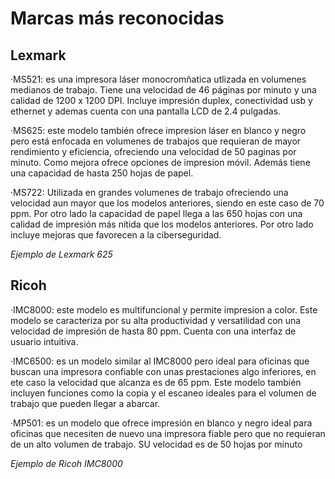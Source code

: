 # Marcas más reconocidas

## Lexmark

  ·MS521: es una impresora láser monocromñatica utlizada en volumenes medianos de trabajo. Tiene una velocidad de 46 páginas por minuto y una calidad de 1200 x 1200 DPI. Incluye impresión duplex, conectividad usb y ethernet y ademas cuenta con una pantalla LCD de 2.4 pulgadas.

  ·MS625: este modelo también ofrece impresion láser en blanco y negro pero está enfocada en volumenes de trabajos que requieran de mayor rendimiento y eficiencia, ofreciendo una velocidad de 50 paginas por minuto. Como mejora ofrece opciones de impresion móvil. Además tiene una capacidad de hasta 250 hojas de papel.

  ·MS722: Utilizada en grandes volumenes de trabajo ofreciendo una velocidad aun mayor que los modelos anteriores, siendo en este caso de 70 ppm. Por otro lado la capacidad de papel llega a las 650 hojas con una calidad de impresión más nítida que los modelos anteriores. Por otro lado incluye mejoras que favorecen a la ciberseguridad.

*Ejemplo de Lexmark 625*


## Ricoh

·IMC8000: este modelo es multifuncional y permite impresion a color. Este modelo se caracteriza por su alta productividad y versatilidad con una velocidad de impresión de hasta 80 ppm. Cuenta con una interfaz de usuario intuitiva.

·IMC6500: es un modelo similar al IMC8000 pero ideal para oficinas que buscan una impresora confiable con unas prestaciones algo inferiores, en ete caso la velocidad que alcanza es de 65 ppm. Este modelo también incluyen funciones como la copia y el escaneo ideales para el volumen de trabajo que pueden llegar a abarcar.

·MP501: es un modelo que ofrece impresión en blanco y negro ideal para oficinas que necesiten de nuevo una impresora fiable pero que no requieran de un alto volumen de trabajo. SU velocidad es de 50 hojas por minuto

*Ejemplo de Ricoh IMC8000*


